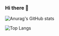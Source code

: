 ### Hi there 👋

<!--
**zknbnbdnb/zknbnbdnb** is a ✨ _special_ ✨ repository because its `README.md` (this file) appears on your GitHub profile.

Here are some ideas to get you started:

- 🔭 I’m currently working on ...
- 🌱 I’m currently learning ...
- 👯 I’m looking to collaborate on ...
- 🤔 I’m looking for help with ...
- 💬 Ask me about ...
- 📫 How to reach me: ...
- 😄 Pronouns: ...
- ⚡ Fun fact: ...
-->

![Anurag's GitHub stats](https://github-readme-stats.vercel.app/api?username=zknbnbdnb&show_icons=true&theme=onedark)


![[Top Langs](https://github-readme-stats.vercel.app/api/top-langs/?username=zknbnbdnb)](https://github.com/anuraghazra/github-readme-stats)
